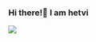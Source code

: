 ### Hi there!👋 I am hetvi

<img src='https://github-readme-stats.vercel.app/api?username=hetvi955&&show_icons=true&title_color=808080&icon_color=bb2acf&text_color=F5F5F5&bg_color=151515'>
